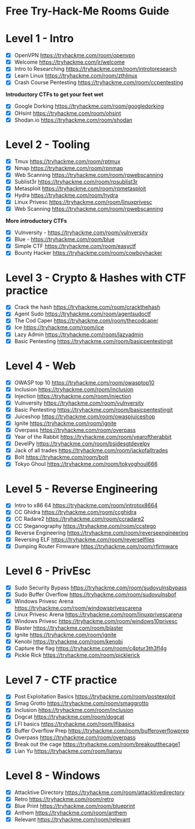 # Free Try-Hack-Me Rooms Guide
# Level 1 - Intro
- [x] OpenVPN https://tryhackme.com/room/openvpn
- [x] Welcome https://tryhackme.com/jr/welcome
- [x] Intro to Researching https://tryhackme.com/room/introtoresearch
- [x] Learn Linux https://tryhackme.com/room/zthlinux
- [x] Crash Course Pentesting https://tryhackme.com/room/ccpentesting

**Introductory CTFs to get your feet wet**

- [x] Google Dorking https://tryhackme.com/room/googledorking
- [x] OHsint https://tryhackme.com/room/ohsint
- [x] Shodan.io https://tryhackme.com/room/shodan

# Level 2 - Tooling
- [x] Tmux https://tryhackme.com/room/rptmux
- [x] Nmap https://tryhackme.com/room/rpnmap
- [x] Web Scanning https://tryhackme.com/room/rpwebscanning
- [x] Sublist3r https://tryhackme.com/room/rpsublist3r
- [x] Metasploit https://tryhackme.com/room/rpmetasploit
- [x] Hydra https://tryhackme.com/room/hydra
- [x] Linux Privesc https://tryhackme.com/room/linuxprivesc
- [x] Web Scanning https://tryhackme.com/room/rpwebscanning

**More introductory CTFs**
- [x] Vulnversity - https://tryhackme.com/room/vulnversity
- [x] Blue - https://tryhackme.com/room/blue
- [x] Simple CTF https://tryhackme.com/room/easyctf
- [x] Bounty Hacker https://tryhackme.com/room/cowboyhacker

# Level 3 - Crypto & Hashes with CTF practice
- [x] Crack the hash https://tryhackme.com/room/crackthehash
- [x] Agent Sudo https://tryhackme.com/room/agentsudoctf
- [x] The Cod Caper https://tryhackme.com/room/thecodcaper
- [x] Ice https://tryhackme.com/room/ice
- [x] Lazy Admin https://tryhackme.com/room/lazyadmin
- [x] Basic Pentesting https://tryhackme.com/room/basicpentestingjt

# Level 4 - Web
- [x] OWASP top 10 https://tryhackme.com/room/owasptop10
- [x] Inclusion https://tryhackme.com/room/inclusion
- [x] Injection https://tryhackme.com/room/injection
- [x] Vulnversity https://tryhackme.com/room/vulnversity
- [x] Basic Pentesting https://tryhackme.com/room/basicpentestingjt
- [x] Juiceshop https://tryhackme.com/room/owaspjuiceshop
- [x] Ignite https://tryhackme.com/room/ignite
- [x] Overpass https://tryhackme.com/room/overpass
- [x] Year of the Rabbit https://tryhackme.com/room/yearoftherabbit
- [x] DevelPy https://tryhackme.com/room/bsidesgtdevelpy
- [x] Jack of all trades https://tryhackme.com/room/jackofalltrades
- [x] Bolt https://tryhackme.com/room/bolt
- [x] Tokyo Ghoul https://tryhackme.com/room/tokyoghoul666

# Level 5 - Reverse Engineering
- [x] Intro to x86 64 https://tryhackme.com/room/introtox8664
- [x] CC Ghidra https://tryhackme.com/room/ccghidra
- [x] CC Radare2 https://tryhackme.com/room/ccradare2
- [x] CC Steganography https://tryhackme.com/room/ccstego
- [x] Reverse Engineering https://tryhackme.com/room/reverseengineering
- [x] Reversing ELF https://tryhackme.com/room/reverselfiles
- [x] Dumping Router Firmware https://tryhackme.com/room/rfirmware

# Level 6 - PrivEsc
- [x] Sudo Security Bypass https://tryhackme.com/room/sudovulnsbypass
- [x] Sudo Buffer Overflow https://tryhackme.com/room/sudovulnsbof
- [x] Windows Privesc Arena https://tryhackme.com/room/windowsprivescarena
- [x] Linux Privesc Arena https://tryhackme.com/room/linuxprivescarena
- [x] Windows Privesc https://tryhackme.com/room/windows10privesc
- [x] Blaster https://tryhackme.com/room/blaster
- [x] Ignite https://tryhackme.com/room/ignite
- [x] Kenobi https://tryhackme.com/room/kenobi
- [x] Capture the flag https://tryhackme.com/room/c4ptur3th3fl4g
- [x] Pickle Rick https://tryhackme.com/room/picklerick

# Level 7 - CTF practice
- [x] Post Exploitation Basics https://tryhackme.com/room/postexploit
- [x] Smag Grotto https://tryhackme.com/room/smaggrotto
- [x] Inclusion https://tryhackme.com/room/inclusion
- [x] Dogcat https://tryhackme.com/room/dogcat
- [x] LFI basics https://tryhackme.com/room/lfibasics
- [x] Buffer Overflow Prep https://tryhackme.com/room/bufferoverflowprep
- [x] Overpass https://tryhackme.com/room/overpass
- [x] Break out the cage https://tryhackme.com/room/breakoutthecage1
- [x] Lian Yu https://tryhackme.com/room/lianyu

# Level 8 - Windows
- [x] Attacktive Directory https://tryhackme.com/room/attacktivedirectory
- [x] Retro https://tryhackme.com/room/retro
- [x] Blue Print https://tryhackme.com/room/blueprint
- [x] Anthem https://tryhackme.com/room/anthem
- [x] Relevant https://tryhackme.com/room/relevant
